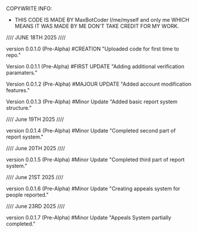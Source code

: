 COPYWRITE INFO: 
* THIS CODE IS MADE BY MaxBotCoder I/me/myself and only me WHICH MEANS IT WAS MADE BY ME DON'T TAKE CREDIT FOR MY WORK. 

//// JUNE 18TH 2025 ////

version 0.0.1.0 (Pre-Alpha) #CREATION "Uploaded code for first time to repo."

Version 0.0.1.1 (Pre-Alpha) #FIRST UPDATE "Adding additional verification paramaters."

Version 0.0.1.2 (Pre-Alpha) #MAJOUR UPDATE "Added account modification features."

Version 0.0.1.3 (Pre-Alpha) #Minor Update "Added basic report system structure."

//// June 19TH 2025 ////

version 0.0.1.4 (Pre-Alpha) #Minor Update "Completed second part of report system."

//// June 20TH 2025 ////

version 0.0.1.5 (Pre-Alpha) #Minor Update "Completed third part of report system."

//// June 21ST 2025 ////

version 0.0.1.6 (Pre-Alpha) #Minor Update "Creating appeals system for people reported."

//// June 23RD 2025 ////

version 0.0.1.7 (Pre-Alpha) #Minor Update "Appeals System partially completed."
